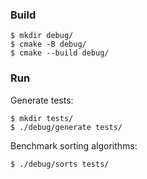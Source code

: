 ### Build

    $ mkdir debug/
    $ cmake -B debug/
    $ cmake --build debug/

### Run

Generate tests:

    $ mkdir tests/
    $ ./debug/generate tests/

Benchmark sorting algorithms:

    $ ./debug/sorts tests/
